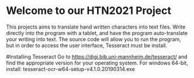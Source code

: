 # Welcome to our HTN2021 Project

This projects aims to translate hand written characters into text files.
Write directly into the program with a tablet, and have the program auto-translate your writing into text.
The source code will allow you to run the program, but in order to access the user interface, Tesseract must be install.

#Installing Tesseract
Go to https://digi.bib.uni-mannheim.de/tesseract/ and find the appropriate version for your operating system.
For windows 64-bit, install: tesseract-ocr-w64-setup-v4.1.0.20190314.exe

